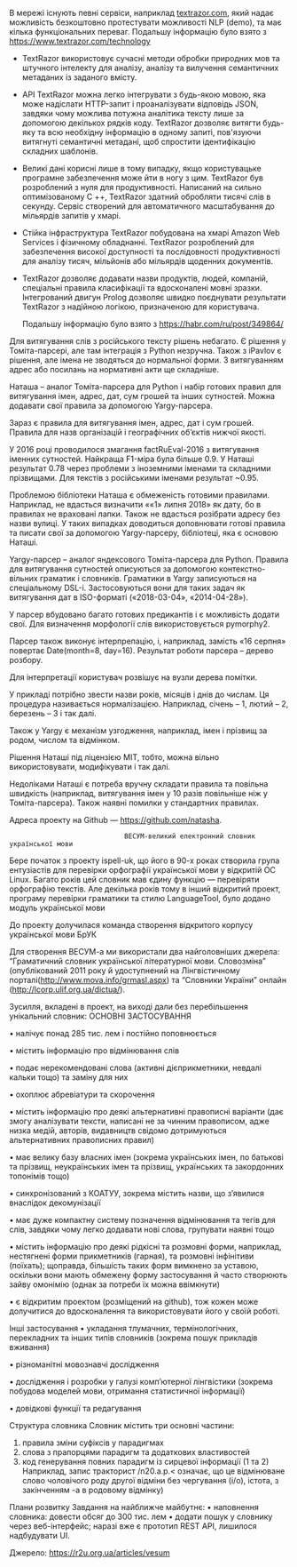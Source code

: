    В мережі існують певні сервіси, наприклад [textrazor.com](https://www.textrazor.com), який надає можливість безкоштовно протестувати можливості NLP (demo), та має кілька функціональних переваг. Подальшу інформацію було взято з <https://www.textrazor.com/technology>

* TextRazor використовує сучасні методи обробки природних мов та штучного інтелекту для аналізу, аналізу та вилучення семантичних метаданих із заданого вмісту.

* API TextRazor можна легко інтегрувати з будь-якою мовою, яка може надіслати HTTP-запит і проаналізувати відповідь JSON, завдяки чому можлива потужна аналітика тексту лише за допомогою декількох рядків коду. TextRazor дозволяє витягти будь-яку та всю необхідну інформацію в одному запиті, пов'язуючи витягнуті семантичні метадані, щоб спростити ідентифікацію складних шаблонів.

* Великі дані корисні лише в тому випадку, якщо користувацьке програмне забезпечення може йти в ногу з цим. TextRazor був розроблений з нуля для продуктивності. Написаний на сильно оптимізованому C ++, TextRazor здатний обробляти тисячі слів в секунду. Сервіс створений для автоматичного масштабування до мільярдів запитів у хмарі. 

* Стійка інфраструктура TextRazor побудована на хмарі Amazon Web Services і фізичному обладнанні. TextRazor розроблений для забезпечення високої доступності та послідовності продуктивності для аналізу тисяч, мільйонів або мільярдів щоденних документів.

* TextRazor дозволяє додавати назви продуктів, людей, компаній, спеціальні правила класифікації та вдосконалені мовні зразки. Інтегрований двигун Prolog дозволяє швидко поєднувати результати TextRazor з надійною логікою, призначеною для користувача. 

   Подальшу інформацію було взято з <https://habr.com/ru/post/349864/>

Для витягування слів з російського тексту рішень небагато. Є рішення у Томіта-парсері, але там інтеграція з Python незручна. Також з iPavlov є рішення, але імена не зводяться до нормальної форми. З витягуванням адрес або посилань на нормативні акти ще складніше.

Наташа – аналог Томіта-парсера для Python і набір готових правил для витягування імен, адрес, дат, сум грошей та інших сутностей. Можна додавати свої правила за допомогою Yargy-парсера.

Зараз є правила для витягування імен, адрес, дат і сум грошей.  Правила для назв організацій і географічних об’єктів нижчої якості. 

У 2016 році проводилося змагання factRuEval-2016 з витягування іменних сутностей. Найкраща F1-міра була більше 0.9. У Наташі результат 0.78 через проблеми з іноземними іменами та складними прізвищами. Для текстів з російськими іменами результат ~0.95.

Проблемою бібліотеки Наташа є обмеженість готовими правилами. Наприклад, не вдасться визначити ««1» липня 2018» як дату, бо в правилах не враховані лапки. Також не вдасться розібрати адресу без назви вулиці.
У таких випадках доводиться доповнювати готові правила та писати свої за допомогою Yargy-парсеру, бібліотеці, яка є основою Наташі.

Yargy-парсер – аналог яндексового Томіта-парсера для Python. Правила для витягування сутностей описуються за допомогою контекстно-вільних граматик і словників.
Граматики в Yargy записуються на спеціальному DSL-і. Застосовуються вони для таких задач як витягування дат в ISO-форматі («2018-03-04», «2014-04-28»).

У парсер вбудовано багато готових предикантів і є можливість додати свої. Для визначення морфології слів використовується pymorphy2.

Парсер також виконує інтерпрепацію, і, наприклад, замість «16 серпня» повертає Date(month=8, day=16). Результат роботи парсера – дерево розбору.
 
Для інтерпретації користувач розвішує на вузли дерева помітки.
 
У прикладі потрібно звести назви років, місяців і днів до числам. Ця процедура називається нормалізацією.
Наприклад, січень – 1, лютий – 2, березень – 3 і так далі.

Також у Yargy є механізм узгодження, наприклад, імен і прізвищ за родом, числом та відмінком.

Рішення Наташі під ліцензією MIT, тобто, можна вільно використовувати, модифікувати і так далі.

Недоліками Наташі є потреба вручну складати правила та повільна швидкість (наприклад, витягування імен у 10 разів повільніше ніж у Томіта-парсера). Також наявні помилки у стандартних правилах.

Адреса проекту на Github — <https://github.com/natasha>.

                                 ВЕСУМ-великий електронний словник української мови


Бере початок з проекту ispell-uk, що його в 90-х роках створила група ентузіастів для перевірки орфографії української мови у відкритій ОС Linux. Багато років цей словник мав єдину функцію — перевіряти орфографію текстів. Але декілька років тому в інший відкритий проект, програму перевірки граматики та стилю LanguageTool, було додано модуль української мови

До проекту долучилася команда створення відкритого корпусу української мови БрУК

Для створення ВЕСУМ-а ми використали два найголовніших джерела: “Граматичний словник української літературної мови. Словозміна” (опублікований 2011 року й удоступнений на Лінгвістичному порталі(http://www.mova.info/grmasl.aspx) та “Словники України” онлайн (http://lcorp.ulif.org.ua/dictua/).

Зусилля, вкладені в проект, на виході дали без перебільшення унікальний словник:
ОСНОВНІ ЗАСТОСУВАННЯ

• налічує понад 285 тис. лем і постійно поповнюється

• містить інформацію про відмінювання слів

• подає нерекомендовані слова (активні дієприкметники, невдалі кальки тощо) та заміну для них

• охоплює абревіатури та скорочення

• містить інформацію про деякі альтернативні правописні варіанти (дає змогу аналізувати тексти, написані не за чинним правописом, адже низка медій, авторів, видавництв свідомо дотримуються альтернативних правописних правил)

• має велику базу власних імен (зокрема українських імен, по батькові та прізвищ, неукраїнських імен та прізвищ, українських та закордонних топонімів тощо)

• синхронізований з КОАТУУ, зокрема містить назви, що з’явилися внаслідок декомунізації

• має дуже компактну систему позначення відмінювання та тегів для слів, завдяки чому легко додавати нові слова, групувати наявні тощо

• містить інформацію про деякі рідкісні та розмовні форми, наприклад, нестягнені форми прикметників (гарная), та розмовні інфінітиви (поїхать); щоправда, більшість таких форм вимкнено за уставою, оскільки вони мають обмежену форму застосування й часто створюють зайву омонімію (однак за потреби їх можна ввімкнути)

• є відкритим проектом (розміщений на github), тож кожен може долучитися до вдосконалення та використовувати його у своїй роботі.


Інші застосування
• укладання тлумачних, термінологічних, перекладних та інших типів словників (зокрема пошук прикладів вживання)

• різноманітні мовознавчі дослідження

• дослідження і розробки у галузі комп’ютерної лінгвістики (зокрема побудова моделей мови, отримання статистичної інформації)

• довідкові функції та редагування


Структура словника
Словник містить три основні частини:
1. правила зміни суфіксів у парадигмах
2. слова з прапорцями парадигм та додаткових властивостей
3. код генерування повних парадигм із сирцевої інформації (1 та 2)
Наприклад, запис
тракторист /n20.a.p.<
означає, що це відмінюване слово чоловічого роду другої відміни без чергування (і/о), істота, з закінченням -а в родовому відмінку)


Плани розвитку
Завдання на найближче майбутнє:
• наповнення словника: довести обсяг до 300 тис. лем
• додати пошук у словнику через веб-інтерфейс; наразі вже є прототип REST API, лишилося надбудувати UI.

Джерело: https://r2u.org.ua/articles/vesum

